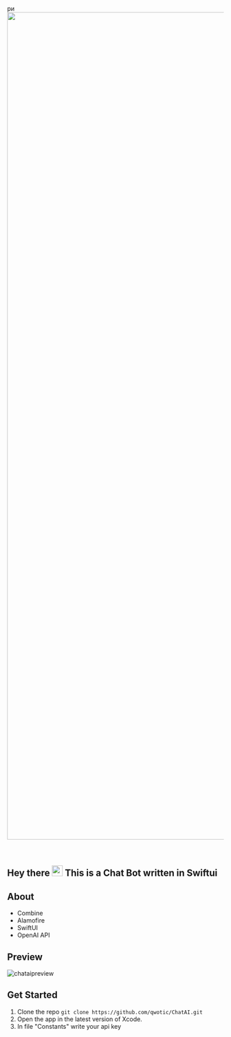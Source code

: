 ри<img width="1920" alt="" src="https://user-images.githubusercontent.com/96487423/213916600-953eb76a-439e-41d6-983b-a874c0db6d45.png">

<br>

## Hey there <img src="https://media.giphy.com/media/hvRJCLFzcasrR4ia7z/giphy.gif" width="25px"> This is a Chat Bot written in Swiftui


## About
* Combine
* Alamofire
* SwiftUI
* OpenAI API

## Preview

![chataipreview](https://user-images.githubusercontent.com/96487423/213917292-cb314c91-cf55-47f4-b71c-f23bebc866e1.gif)

## Get Started

1. Clone the repo `git clone https://github.com/qwotic/ChatAI.git`
2. Open the app in the latest version of Xcode.
3. In file "Constants" write your api key
